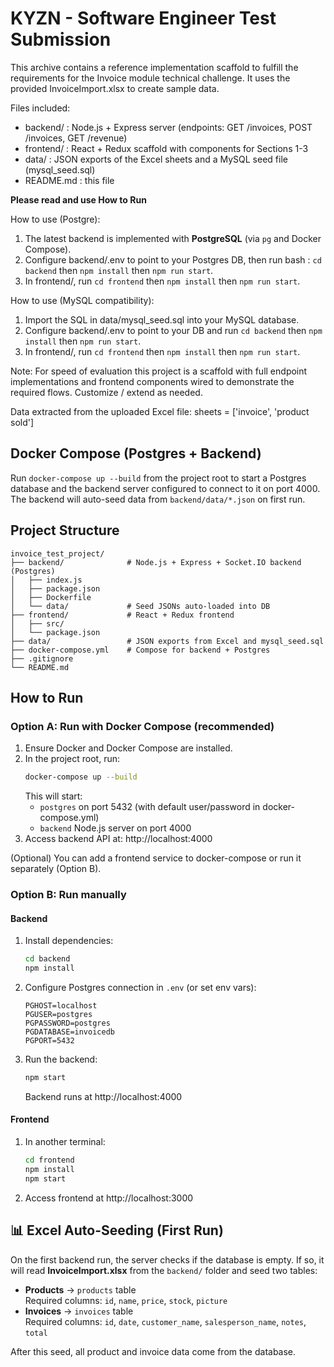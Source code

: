 
KYZN - Software Engineer Test Submission
========================================

This archive contains a reference implementation scaffold to fulfill the requirements
for the Invoice module technical challenge. It uses the provided InvoiceImport.xlsx
to create sample data.

Files included:
- backend/                : Node.js + Express server (endpoints: GET /invoices, POST /invoices, GET /revenue)
- frontend/               : React + Redux scaffold with components for Sections 1-3
- data/                   : JSON exports of the Excel sheets and a MySQL seed file (mysql_seed.sql)
- README.md               : this file


**Please read and use How to Run**

How to use (Postgre):
1. The latest backend is implemented with **PostgreSQL** (via `pg` and Docker Compose).
2. Configure backend/.env to point to your Postgres DB, then run bash :
`cd backend` then `npm install` then `npm run start`.
3. In frontend/, run `cd frontend` then `npm install` then `npm run start`.

How to use (MySQL compatibility):
1. Import the SQL in data/mysql_seed.sql into your MySQL database.
2. Configure backend/.env to point to your DB and run `cd backend` then `npm install` then `npm run start`.
3. In frontend/, run `cd frontend` then `npm install` then `npm run start`.

Note: For speed of evaluation this project is a scaffold with full endpoint implementations
and frontend components wired to demonstrate the required flows. Customize / extend as needed.

Data extracted from the uploaded Excel file: sheets = ['invoice', 'product sold']



## Docker Compose (Postgres + Backend)

Run `docker-compose up --build` from the project root to start a Postgres database and the backend server configured to connect to it on port 4000. The backend will auto-seed data from `backend/data/*.json` on first run.



Project Structure
-----------------
```
invoice_test_project/
├── backend/              # Node.js + Express + Socket.IO backend (Postgres)
│   ├── index.js
│   ├── package.json
│   ├── Dockerfile
│   └── data/             # Seed JSONs auto-loaded into DB
├── frontend/             # React + Redux frontend
│   ├── src/
│   └── package.json
├── data/                 # JSON exports from Excel and mysql_seed.sql
├── docker-compose.yml    # Compose for backend + Postgres
├── .gitignore
└── README.md
```



How to Run
----------

### Option A: Run with Docker Compose (recommended)
1. Ensure Docker and Docker Compose are installed.
2. In the project root, run:
   ```bash
   docker-compose up --build
   ```
   This will start:
   - `postgres` on port 5432 (with default user/password in docker-compose.yml)
   - `backend` Node.js server on port 4000
3. Access backend API at: http://localhost:4000

(Optional) You can add a frontend service to docker-compose or run it separately (Option B).

### Option B: Run manually

#### Backend
1. Install dependencies:
   ```bash
   cd backend
   npm install
   ```
2. Configure Postgres connection in `.env` (or set env vars):
   ```env
   PGHOST=localhost
   PGUSER=postgres
   PGPASSWORD=postgres
   PGDATABASE=invoicedb
   PGPORT=5432
   ```
3. Run the backend:
   ```bash
   npm start
   ```
   Backend runs at http://localhost:4000

#### Frontend
1. In another terminal:
   ```bash
   cd frontend
   npm install
   npm start
   ```
2. Access frontend at http://localhost:3000

## 📊 Excel Auto-Seeding (First Run)

On the first backend run, the server checks if the database is empty. If so, it will read **InvoiceImport.xlsx** from the `backend/` folder and seed two tables:

- **Products** → `products` table  
  Required columns: `id`, `name`, `price`, `stock`, `picture`
- **Invoices** → `invoices` table  
  Required columns: `id`, `date`, `customer_name`, `salesperson_name`, `notes`, `total`

After this seed, all product and invoice data come from the database.